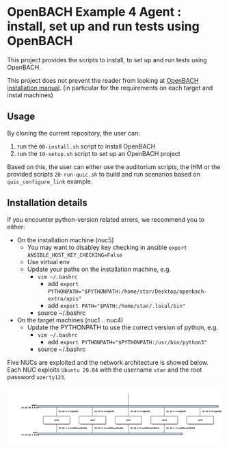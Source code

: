 # OpenBACH Example 4 Agent : install, set up and run tests using OpenBACH

This project provides the scripts to install, to set up and run tests using OpenBACH.

This project does not prevent the reader from looking at [OpenBACH installation manual](https://wiki.net4sat.org/doku.php?id=openbach:manuals:2.x:installation_manual:index).
(in particular for the requirements on each target and instal machines)

## Usage

By cloning the current repository, the user can:

1. run the `00-install.sh` script to install OpenBACH
1. run the `10-setup.sh` script to set up an OpenBACH project

Based on this, the user can either use the auditorium scripts, the IHM or the provided scripts `20-run-quic.sh` to build and run scenarios based on `quic_configure_link` example.

## Installation details

If you encounter python-version related errors, we recommend you to either: 

* On the installation machine (nuc5) 
  * You may want to disabley key checking in ansible `export ANSIBLE_HOST_KEY_CHECKING=False`
  * Use virtual env
  * Update your paths on the installation machine, e.g. 
    * `vim ~/.bashrc`
      * add `export PYTHONPATH="$PYTHONPATH:/home/star/Desktop/openbach-extra/apis"`
      * add `export PATH="$PATH:/home/star/.local/bin"`
    * source ~/.bashrc 
* On the target machines (nuc1 .. nuc4)
  * Update the PYTHONPATH to use the correct version of python, e.g.
    * `vim ~/.bashrc`
      * add `export PYTHONPATH="$PYTHONPATH:/usr/bin/python3"`
    * source ~/.bashrc 

Five NUCs are exploited and the network architecture is showed below.
Each NUC exploits `Ubuntu 20.04` with the username `star` and the root password `azerty123`.

![Network architecture](nuc-archi.png)

